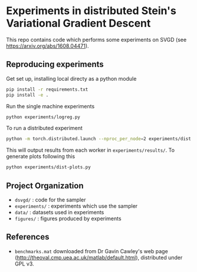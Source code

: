 # Experiments in distributed Stein's Variational Gradient Descent

This repo contains code which performs some experiments on SVGD
(see https://arxiv.org/abs/1608.04471).

## Reproducing experiments

Get set up, installing local directy as a python module
```bash
pip install -r requirements.txt
pip install -e .
```

Run the single machine experiments
```bash
python experiments/logreg.py
```

To run a distributed experiment
```bash
python -m torch.distributed.launch --nproc_per_node=2 experiments/dist.py
```
This will output results from each worker in `experiments/results/`.
To generate plots following this
```bash
python experiments/dist-plots.py
```

## Project Organization
 - `dsvgd/` : code for the sampler
 - `experiments/` : experiments which use the sampler
 - `data/` : datasets used in experiments
 - `figures/` : figures produced by experiments

## References
 - `benchmarks.mat` downloaded from Dr Gavin Cawley's web page (http://theoval.cmp.uea.ac.uk/matlab/default.html), distributed under GPL v3.
